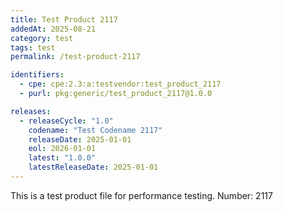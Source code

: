 ```yaml
---
title: Test Product 2117
addedAt: 2025-08-21
category: test
tags: test
permalink: /test-product-2117

identifiers:
  - cpe: cpe:2.3:a:testvendor:test_product_2117
  - purl: pkg:generic/test_product_2117@1.0.0

releases:
  - releaseCycle: "1.0"
    codename: "Test Codename 2117"
    releaseDate: 2025-01-01
    eol: 2026-01-01
    latest: "1.0.0"
    latestReleaseDate: 2025-01-01
---
```


This is a test product file for performance testing. Number: 2117

